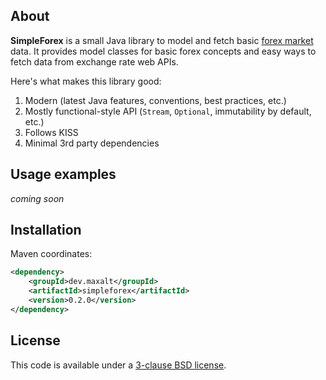 ## About

**SimpleForex** is a small Java library to model and fetch basic [forex market](https://en.wikipedia.org/wiki/Foreign_exchange_market) data.
It provides model classes for basic forex concepts and easy ways to fetch data from exchange rate web APIs.

Here's what makes this library good:

1. Modern (latest Java features, conventions, best practices, etc.)
2. Mostly functional-style API (`Stream`, `Optional`, immutability by default, etc.)
3. Follows KISS
4. Minimal 3rd party dependencies

## Usage examples

*coming soon*

## Installation

Maven coordinates:

```xml
<dependency>
    <groupId>dev.maxalt</groupId>
    <artifactId>simpleforex</artifactId>
    <version>0.2.0</version>
</dependency>
```

## License

This code is available under a [3-clause BSD license](LICENSE).
